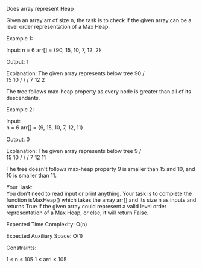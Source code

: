 Does array represent Heap

Given an array arr of size n, the task is to check if the given array can be a level order representation of a Max Heap.

Example 1:

Input:
n = 6
arr[] = {90, 15, 10, 7, 12, 2}

Output: 
1

Explanation: 
The given array represents below tree
       90
     /    \
   15      10
  /  \     /
7    12   2

The tree follows max-heap property as every
node is greater than all of its descendants.


Example 2:

Input:  
n = 6
arr[] = {9, 15, 10, 7, 12, 11}

Output:
0

Explanation:
The given array represents below tree
       9
     /    \
   15      10
  /  \     /
7    12  11

The tree doesn't follows max-heap property 9 is
smaller than 15 and 10, and 10 is smaller than 11. 


Your Task:  
You don't need to read input or print anything. Your task is to complete the function isMaxHeap() which takes the array arr[] and its size n as inputs and returns True if the given array could represent a valid level order representation of a Max Heap, or else, it will return False.

Expected Time Complexity: O(n)

Expected Auxiliary Space: O(1)

Constraints:

1 ≤ n ≤ 105
1 ≤ arri ≤ 105